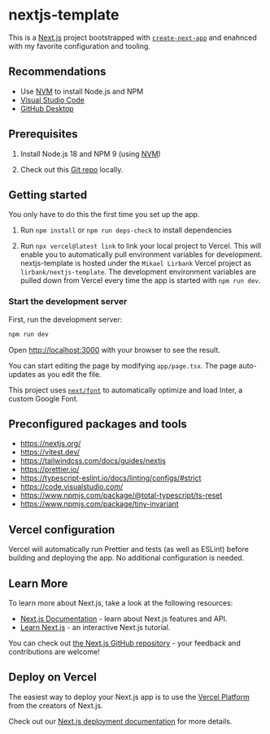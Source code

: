 # nextjs-template

This is a [Next.js](https://nextjs.org/) project bootstrapped with [`create-next-app`](https://github.com/vercel/next.js/tree/canary/packages/create-next-app) and enahnced with my favorite configuration and tooling.

## Recommendations

- Use [NVM](https://github.com/nvm-sh/nvm/blob/master/README.md) to install Node.js and NPM
- [Visual Studio Code](https://code.visualstudio.com/)
- [GitHub Desktop](https://desktop.github.com/)

## Prerequisites

1. Install Node.js 18 and NPM 9 (using [NVM](https://github.com/nvm-sh/nvm/blob/master/README.md))

1. Check out this [Git repo](https://github.com/lirbank/nextjs-template) locally.

## Getting started

You only have to do this the first time you set up the app.

1. Run `npm install` or `npm run deps-check` to install dependencies

1. Run `npx vercel@latest link` to link your local project to Vercel. This will enable you to automatically pull environment variables for development. nextjs-template is hosted under the `Mikael Lirbank` Vercel project as `lirbank/nextjs-template`. The development environment variables are pulled down from Vercel every time the app is started with `npm run dev`.

### Start the development server

First, run the development server:

```bash
npm run dev
```

Open [http://localhost:3000](http://localhost:3000) with your browser to see the result.

You can start editing the page by modifying `app/page.tsx`. The page auto-updates as you edit the file.

This project uses [`next/font`](https://nextjs.org/docs/basic-features/font-optimization) to automatically optimize and load Inter, a custom Google Font.

## Preconfigured packages and tools

- https://nextjs.org/
- https://vitest.dev/
- https://tailwindcss.com/docs/guides/nextjs
- https://prettier.io/
- https://typescript-eslint.io/docs/linting/configs/#strict
- https://code.visualstudio.com/
- https://www.npmjs.com/package/@total-typescript/ts-reset
- https://www.npmjs.com/package/tiny-invariant

## Vercel configuration

Vercel will automatically run Prettier and tests (as well as ESLint) before building and deploying the app. No additional configuration is needed.

## Learn More

To learn more about Next.js, take a look at the following resources:

- [Next.js Documentation](https://nextjs.org/docs) - learn about Next.js features and API.
- [Learn Next.js](https://nextjs.org/learn) - an interactive Next.js tutorial.

You can check out [the Next.js GitHub repository](https://github.com/vercel/next.js/) - your feedback and contributions are welcome!

## Deploy on Vercel

The easiest way to deploy your Next.js app is to use the [Vercel Platform](https://vercel.com/new?utm_medium=default-template&filter=next.js&utm_source=create-next-app&utm_campaign=create-next-app-readme) from the creators of Next.js.

Check out our [Next.js deployment documentation](https://nextjs.org/docs/deployment) for more details.
